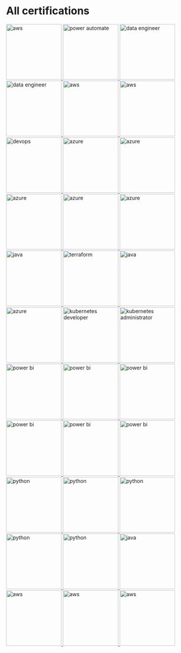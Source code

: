 # All certifications

<a href="https://www.credly.com/badges/39d828a4-c03a-4c2c-9589-623dd662a115/public_url" target="_blank">
    <img src="https://images.credly.com/images/00634f82-b07f-4bbd-a6bb-53de397fc3a6/image.png" alt="aws" width="150"/>
</a>
<a href="https://learn.microsoft.com/api/credentials/share/en-us/danny270793/95FAF1625D78D34A?sharingId=F7A505D7CE635680" target="_blank">
    <img src="https://images.credly.com/size/680x680/images/b33f211e-ba94-4cbb-842c-8502c82c191a/image.png" alt="power automate" width="150"/>
</a>
<a href="https://learn.microsoft.com/api/credentials/share/en-us/danny270793/1A7FBCA0D918570C?sharingId=F7A505D7CE635680" target="_blank">
    <img src="https://images.credly.com/images/61542181-0e8d-496c-a17c-3d4bf590eda1/azure-data-engineer-associate-600x600.png" alt="data engineer" width="150"/>
</a>
<a href="https://learn.microsoft.com/api/credentials/share/en-us/danny270793/46F92540CBDEC94B?sharingId=F7A505D7CE635680" target="_blank">
    <img src="https://images.credly.com/images/edc0b0d8-55ec-4dfe-9353-22c1bc4e07e8/twitter_thumb_201604_azure-database-administrator-associate-600x600.png" alt="data engineer" width="150"/>
</a>
<a href="https://www.apollographql.com/tutorials/certifications/ec329965-9334-4384-a5f7-cb348464c6f9" target="_blank">
    <img src="https://res.cloudinary.com/apollographql/image/upload/v1632844693/badge_sfsiin.svg" alt="aws" width="150"/>
</a>
<a href="https://learn.microsoft.com/api/credentials/share/en-us/danny270793/5B1959ECD5407C03?sharingId=F7A505D7CE635680" target="_blank">
    <img src="https://images.credly.com/images/5c8fca38-b0d2-49e5-9ad2-f3f8e79b327f/twitter_thumb_201604_azure-data-scientist-associate-600x600.png" alt="aws" width="150"/>
</a>
<a href="https://learn.microsoft.com/api/credentials/share/en-us/danny270793/B30FF7171DB974DE?sharingId=F7A505D7CE635680" target="_blank">
    <img src="https://images.credly.com/size/680x680/images/c3ab66f8-5d59-4afa-a6c2-0ba30a1989ca/CERT-Expert-DevOps-Engineer-600x600.png" alt="devops" width="150"/>
</a>
<a href="https://www.credly.com/badges/690852a9-8892-4d41-985c-fa9c42e61516/public_url" target="_blank">
    <img src="https://images.credly.com/images/987adb7e-49be-4e24-b67e-55986bd3fe66/azure-solutions-architect-expert-600x600.png" alt="azure" width="150"/>
</a>
<a href="https://www.credly.com/badges/4cb7a802-a3c8-4c76-aea0-7f67d9338092/public_url" target="_blank">
    <img src="https://images.credly.com/size/340x340/images/336eebfc-0ac3-4553-9a67-b402f491f185/azure-administrator-associate-600x600.png" alt="azure" width="150"/>
</a>
<a href="https://www.credly.com/badges/4cb7a802-a3c8-4c76-aea0-7f67d9338092/public_url" target="_blank">
    <img src="https://images.credly.com/size/340x340/images/336eebfc-0ac3-4553-9a67-b402f491f185/azure-administrator-associate-600x600.png" alt="azure" width="150"/>
</a>
<a href="https://www.credly.com/badges/760a121b-2642-434a-87f9-341fca10192b/public_url" target="_blank">
    <img src="https://images.credly.com/size/340x340/images/faf174da-88b2-48f3-83a1-f016f97132cc/image.png" alt="azure" width="150"/>
</a>
<a href="https://www.credly.com/badges/18bf549c-39ae-43b4-830b-eb2a241f9835/public_url" target="_blank">
    <img src="https://images.credly.com/size/340x340/images/63316b60-f62d-4e51-aacc-c23cb850089c/azure-developer-associate-600x600.png" alt="azure" width="150"/>
</a>
<a href="https://www.credly.com/badges/e9815697-e3f4-4056-8ed1-98d7ca6ee1fd/public_url" target="_blank">
    <img src="https://images.credly.com/size/340x340/images/bc08972c-3c7d-4b99-82a0-c94bcca36674/Badges_v8-07_Practitioner.png" alt="java" width="150"/>
</a>
<a href="https://www.credly.com/badges/6042cc38-1015-4c75-8260-a2a1d100bd00/public_url" target="_blank">
    <img src="https://images.credly.com/images/99289602-861e-4929-8277-773e63a2fa6f/image.png" alt="terraform" width="150"/>
</a>
<a href="https://www.credly.com/badges/6658b32c-ddf5-4c52-ac5b-03e7af939a95/public_url" target="_blank">
    <img src="https://images.credly.com/size/340x340/images/9a13a2d2-c007-4260-81bd-bf5d1ffb9223/image.png" alt="java" width="150"/>
</a>
<a href="https://www.credly.com/badges/a8fd23c4-72d4-4fd3-85fd-f82584b764b7/public_url" target="_blank">
    <img src="https://images.credly.com/size/340x340/images/515fa1dc-ac4a-4f08-ac73-6fd9694124cb/image.png" alt="azure" width="150"/>
</a>
<a href="https://www.credly.com/badges/dbae9536-2517-44fa-9e06-5160f6619d25/public_url" target="_blank">
    <img src="https://images.credly.com/images/f88d800c-5261-45c6-9515-0458e31c3e16/ckad_from_cncfsite.png" alt="kubernetes developer" width="150"/>
</a>

<a href="https://www.credly.com/badges/c019816c-4e12-49db-8d7a-82db968e9699/public_url" target="_blank">
    <img src="https://images.credly.com/images/8b8ed108-e77d-4396-ac59-2504583b9d54/cka_from_cncfsite__281_29.png" alt="kubernetes administrator" width="150"/>
</a>
<a href="https://www.credly.com/badges/380dc1da-b794-4044-97cd-d408ee1015a6/public_url" target="_blank">
    <img src="https://images.credly.com/size/340x340/images/2a6251f2-737b-4bf6-9190-d77570cc76fc/CERT-Fundamentals-Power-Platform.png" alt="power bi" width="150"/>
</a>
<a href="https://www.credly.com/badges/fd099b10-920a-4092-8b5a-f045f1443cb5/public_url" target="_blank">
    <img src="https://images.credly.com/images/619f60f8-4f63-4772-910e-dc31c6f2f7e8/image.png" alt="power bi" width="150"/>
</a>
<a href="https://www.credly.com/badges/da71971f-7cac-4955-a137-6cbbe44c9437/public_url" target="_blank">
    <img src="https://images.credly.com/size/340x340/images/acf378d1-fb66-410c-88f8-9794027a5cfb/UFT-One-Certified-Professional.png" alt="power bi" width="150"/>
</a>
<a href="https://www.credly.com/badges/7cd68151-60e0-4fcd-b202-25fef4be00af/public_url" target="_blank">
    <img src="https://images.credly.com/size/340x340/images/0ab77af8-fa46-47d7-bb20-861448f9c499/UFT-One-Tester-Specialist.png" alt="power bi" width="150"/>
</a>
<a href="https://www.credly.com/badges/af2cbe11-7a70-49cd-8bf0-d76ef26bd65f/public_url" target="_blank">
    <img src="https://images.credly.com/size/340x340/images/70eb1e3f-d4de-4377-a062-b20fb29594ea/azure-data-fundamentals-600x600.png" alt="power bi" width="150"/>
</a>
<!--
ISO
-->
<a href="https://www.credly.com/badges/a7525a08-aa7f-4417-8456-c5ca6d755dd3/public_url" target="_blank">
    <img src="https://images.credly.com/size/340x340/images/4136ced8-75d5-4afb-8677-40b6236e2672/azure-ai-fundamentals-600x600.png" alt="power bi" width="150"/>
</a>
<!--
INFORMATICA
-->
<a href="https://www.credly.com/badges/6a59814c-abd0-4c47-86c3-f1fefaef2abe/public_url" target="_blank">
    <img src="https://images.credly.com/size/340x340/images/8a0fb550-4d51-41d0-be50-6c1f54526539/Cybersecurity-Foundation-Professional-Certificate-CSFPC.png" alt="python" width="150"/>
</a>
<a href="https://www.credly.com/badges/a2bb5a8d-cfe7-4cc5-bb2d-406780f99279/public_url" target="_blank">
    <img src="https://images.credly.com/size/340x340/images/ea2c9f2e-b7e1-4a5a-a82e-7e94b67b35bd/image.png" alt="python" width="150"/>
</a>
<a href="https://www.credly.com/badges/470746ff-b66a-4cde-b568-42e344d37e94/public_url" target="_blank">
    <img src="https://images.credly.com/size/340x340/images/be8fcaeb-c769-4858-b567-ffaaa73ce8cf/image.png" alt="python" width="150"/>
</a>
<a href="https://www.credly.com/badges/92c3aeff-9784-4560-9c4b-75804aa6ec78/public_url" target="_blank">
    <img src="https://images.credly.com/size/340x340/images/4e3d6f9f-55d7-4ea7-b0e6-f4d4ff543e22/image.png" alt="python" width="150"/>
</a>
<a href="https://www.credly.com/badges/3e9780b1-9544-4b8c-834a-87be9e84d24f/public_url" target="_blank">
    <img src="https://images.credly.com/images/d8017c77-3cc0-4fdf-8e17-62e50632812e/bronze_1_small.png" alt="python" width="150"/>
</a>
<a href="https://www.credly.com/badges/449fcbf9-16c3-4949-a0cb-18d35278a845/public_url" target="_blank">
    <img src="https://images.credly.com/images/6f2a9ef8-4da2-4e67-bd52-84fbaa1af776/02_Java-SE-11-Developer_Professional__1_.png" alt="java" width="150"/>
</a>
<!--
MET
-->
<a href="https://www.cloudera.com/services-and-support/training/certification/cca-spark.html" target="_blank">
    <img src="https://divergento.it/img/CCA_Spark.jpg" alt="aws" width="150"/>
</a>
<a href="https://certifications.arduino.cc/certificate/a8d0ed84-3a1c-4b71-9985-c44486ac0e28" target="_blank">
    <img src="https://brandslogos.com/wp-content/uploads/images/large/arduino-logo-1.png" alt="aws" width="150"/>
</a>
<a href="https://academy.uipath.com/certification" target="_blank">
    <img src="https://staticcontent.cdn.contentraven.com/crcloud/pages/11218/1/en-us/images/ADAssoc_badge.png" alt="aws" width="150"/>
</a>
